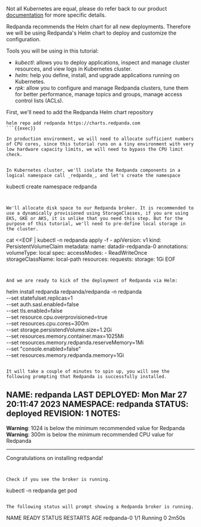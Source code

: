 Not all Kubernetes are equal, please do refer back to our product [documentation](https://docs.redpanda.com/docs/deploy/deployment-option/self-hosted/kubernetes) for more specific details.

Redpanda recommends the Helm chart for all new deployments. Therefore we will be using Redpanda's Helm chart to deploy and customize the configuration. 

Tools you will be using in this tutorial:

- *kubectl*: allows you to deploy applications, inspect and manage cluster resources, and view logs in Kubernetes cluster. 
- *helm*: help you define, install, and upgrade applications running on Kubernetes.
- *rpk*: allow you to configure and manage Redpanda clusters, tune them for better performance, manage topics and groups, manage access control lists (ACLs). 

First, we'll need to add the Redpanda Helm chart repository 
```
helm repo add redpanda https://charts.redpanda.com
```{{exec}}

In production environment, we will need to allocate sufficient numbers of CPU cores, since this tutorial runs on a tiny environment with very low hardware capacity limits, we will need to bypass the CPU limit check.


In Kubernetes cluster, we'll isolate the Redpanda components in a logical namespace call _redpanda_, and let's create the namespace
```
kubectl create namespace redpanda
```{{exec}}


We'll allocate disk space to our Redpanda broker. It is recommended to use a dynamically provisioned using StorageClasses, if you are using EKS, GKE or AKS, it is unlike that you need this step. But for the purpose of this tutorial, we'll need to pre-define local storage in the cluster.

```
cat <<EOF | kubectl -n redpanda apply -f -
apiVersion: v1
kind: PersistentVolumeClaim
metadata:
  name: datadir-redpanda-0
  annotations:
    volumeType: local
spec:
  accessModes:
    - ReadWriteOnce
  storageClassName: local-path
  resources:
    requests:
      storage: 1Gi
EOF
```{{exec}}


And we are ready to kick of the deployment of Redpanda via Helm:

```
helm install redpanda redpanda/redpanda -n redpanda  \
--set statefulset.replicas=1 \
--set auth.sasl.enabled=false \
--set tls.enabled=false \
--set resource.cpu.overprovisioned=true \
--set resources.cpu.cores=300m \
--set storage.persistendVolume.size=1.2Gi \
--set resources.memory.container.max=1025Mi \
--set resources.memory.redpanda.reserveMemory=1Mi \
--set "console.enabled=false" \
--set resources.memory.redpanda.memory=1Gi
```{{exec}}

It will take a couple of minutes to spin up, you will see the following prompting that Redpanda is successfully installed.

```
NAME: redpanda
LAST DEPLOYED: Mon Mar 27 20:11:47 2023
NAMESPACE: redpanda
STATUS: deployed
REVISION: 1
NOTES:
---

**Warning**: 1024 is below the minimum recommended value for Redpanda
**Warning**: 300m is below the minimum recommended CPU value for Redpanda

---

Congratulations on installing redpanda!
```


Check if you see the broker is running.
```
kubectl -n redpanda get pod
```{{exec}}

The following status will prompt showing a Redpanda broker is running. 
``` 
NAME                           READY   STATUS      RESTARTS   AGE
redpanda-0                     1/1     Running     0          2m50s
```
